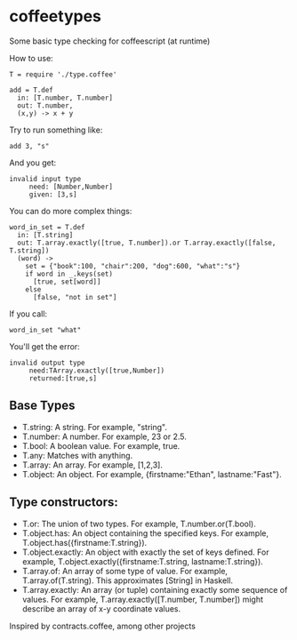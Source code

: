 coffeetypes
===========

Some basic type checking for coffeescript (at runtime)

How to use:

    T = require './type.coffee'

    add = T.def
      in: [T.number, T.number]
      out: T.number,
      (x,y) -> x + y

Try to run something like:

    add 3, "s"

And you get:

    invalid input type
	     need: [Number,Number]
	     given: [3,s]

You can do more complex things:

    word_in_set = T.def
      in: [T.string]
      out: T.array.exactly([true, T.number]).or T.array.exactly([false, T.string])
      (word) ->
        set = {"book":100, "chair":200, "dog":600, "what":"s"}
        if word in _.keys(set)
          [true, set[word]]
        else
          [false, "not in set"]

If you call:

    word_in_set "what"

You'll get the error:

    invalid output type
	     need:TArray.exactly([true,Number])
	     returned:[true,s]

Base Types
----------

* T.string: A string. For example, "string".
* T.number: A number. For example, 23 or 2.5.
* T.bool: A boolean value. For example, true.
* T.any: Matches with anything.
* T.array: An array. For example, [1,2,3].
* T.object: An object. For example, {firstname:"Ethan", lastname:"Fast"}.

Type constructors:
------------------

* T.or: The union of two types. For example, T.number.or(T.bool).
* T.object.has: An object containing the specified keys. For example, T.object.has({firstname:T.string}).
* T.object.exactly: An object with exactly the set of keys defined. For example, T.object.exactly({firstname:T.string, lastname:T.string}).
* T.array.of: An array of some type of value. For example, T.array.of(T.string). This approximates [String] in Haskell.
* T.array.exactly: An array (or tuple) containing exactly some sequence of values. For example, T.array.exactly([T.number, T.number]) might describe an array of x-y coordinate values.


Inspired by contracts.coffee, among other projects
